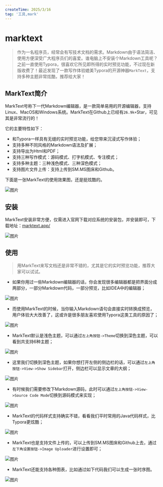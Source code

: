 ```yaml
---
createTime: 2025/3/16
tag: '工具,mark'
---
```

# marktext

> 作为一名程序员，经常会有写技术文档的需求。Markdown由于语法简洁、使用方便深受广大程序员们的喜爱。谁电脑上不安装个Markdown工具呢？之前一直使用Typora，很喜欢它所见即所得的实时预览功能，不过现在新版收费了！最近发现了一款写作体验媲美Typora的开源神器`MarkText`，支持多种主题非常炫酷，推荐给大家！

MarkText简介
----------

MarkText号称下一代Markdown编辑器，是一款简单易用的开源编辑器，支持Linux、MacOS和Windows系统。MarkText在Github上已经有`26.9k+`Star，可见其是非常流行的！

它的主要特性如下：

* 和Typora一样具有无缝的实时预览功能，给您带来沉浸式写作体验；
* 支持多种不同风格的Markdown语法及扩展；
* 支持导出为Html和PDF；
* 支持三种写作模式：源码模式、打字机模式、专注模式；
* 支持多种主题：三种浅色模式、三种深色模式；
* 支持图片文件上传：支持上传到SM.MS图床和Github。

下面是一张MarkText的使用效果图，还是挺炫酷的。

![图片](https://p3-juejin.byteimg.com/tos-cn-i-k3u1fbpfcp/d9c74bd32eeb43559c802c2485edb559~tplv-k3u1fbpfcp-zoom-in-crop-mark:4536:0:0:0.image)

安装
--

MarkText安装非常方便，仅需进入官网下载对应系统的安装包，并安装即可，下载地址：[marktext.app/](https://link.juejin.cn/?target=https%3A%2F%2Fmarktext.app%2F "https://marktext.app/")

![图片](https://p3-juejin.byteimg.com/tos-cn-i-k3u1fbpfcp/b4b6d6b4dfac4ee4b5024f3ccd2dc0a4~tplv-k3u1fbpfcp-zoom-in-crop-mark:4536:0:0:0.image)

使用
--

> 用MarkText来写文档还是非常不错的，尤其是它的实时预览功能，推荐大家可以试试。

* 如果你用过一些Markdown编辑器的话，你会发现很多编辑器都是把界面分成两部分，一部分Markdown代码，一部分预览，比如IDEA中的编辑器；

![图片](https://p3-juejin.byteimg.com/tos-cn-i-k3u1fbpfcp/a573e402c69c46668a31a7b423217945~tplv-k3u1fbpfcp-zoom-in-crop-mark:4536:0:0:0.image)

* 而使用MarkText的时候，当你输入Markdown语句会直接实时转换成预览，用户体验大大改善了，这或许是很多朋友喜欢使用Typora这类工具的原因了；

![图片](https://p3-juejin.byteimg.com/tos-cn-i-k3u1fbpfcp/bd700cc69e4045c999b21bb7dc2b3c05~tplv-k3u1fbpfcp-zoom-in-crop-mark:4536:0:0:0.image)

* MarkText默认是浅色主题，可以通过`左上角按钮->Theme`切换到深色主题，可以看到共支持6种主题；

![图片](https://p3-juejin.byteimg.com/tos-cn-i-k3u1fbpfcp/472cc8e80e394381998d27cee9c2a0fe~tplv-k3u1fbpfcp-zoom-in-crop-mark:4536:0:0:0.image)

* 这里我们切换到深色主题，如果你想打开左侧的侧边栏的话，可以通过`左上角按钮->View->Show Sidebar`打开，侧边栏可以显示文章的大纲；

![图片](https://p3-juejin.byteimg.com/tos-cn-i-k3u1fbpfcp/6ee4e7ad3e3d427ba3b3b35944dc8a27~tplv-k3u1fbpfcp-zoom-in-crop-mark:4536:0:0:0.image)

* 有时候我们需要修改下Markdown源码，此时可以通过`左上角按钮->View->Source Code Mode`切换到源码模式来实现；

![图片](https://p3-juejin.byteimg.com/tos-cn-i-k3u1fbpfcp/327a57ac36d14e7a9f9f728bb61d576d~tplv-k3u1fbpfcp-zoom-in-crop-mark:4536:0:0:0.image)

* MarkText的代码样式支持确实不错，看看我们平时常用的Java代码样式，比Typora更炫酷；

![图片](https://p3-juejin.byteimg.com/tos-cn-i-k3u1fbpfcp/6f437ba1b891416391f0786a25761f9a~tplv-k3u1fbpfcp-zoom-in-crop-mark:4536:0:0:0.image)

* MarkText也是支持文件上传的，可以上传到SM.MS图床和Github上去，通过`左下角设置按钮->Image Uploader`进行设置即可；

![图片](https://p3-juejin.byteimg.com/tos-cn-i-k3u1fbpfcp/c8515120da0643b2af08c160521d4554~tplv-k3u1fbpfcp-zoom-in-crop-mark:4536:0:0:0.image)

* MarkText还能支持各种图表，比如通过如下代码我们可以生成一张时序图。

![图片](https://p3-juejin.byteimg.com/tos-cn-i-k3u1fbpfcp/83218ebeb22841348aafb9f37c7e8397~tplv-k3u1fbpfcp-zoom-in-crop-mark:4536:0:0:0.image)
